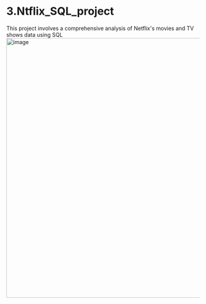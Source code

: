 # 3.Ntflix_SQL_project
This project involves a comprehensive analysis of Netflix's movies and TV shows data using SQL
<img width="2226" height="678" alt="image" src="https://github.com/user-attachments/assets/8c92f971-eee9-489a-ad98-e1b4a9b1432a" />
